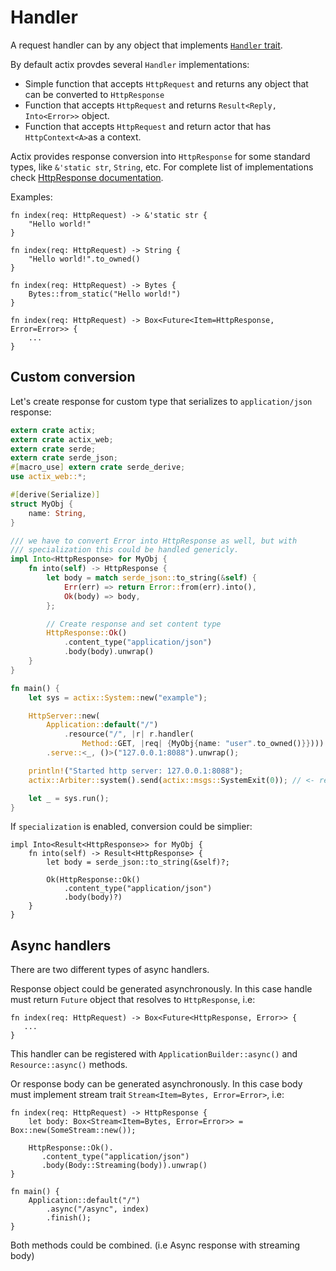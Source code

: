 # Handler

A request handler can by any object that implements
[`Handler` trait](../actix_web/struct.HttpResponse.html#implementations).

By default actix provdes several `Handler` implementations:

* Simple function that accepts `HttpRequest` and returns any object that 
  can be converted to `HttpResponse`
* Function that accepts `HttpRequest` and returns `Result<Reply, Into<Error>>` object.
* Function that accepts `HttpRequest` and return actor that has `HttpContext<A>`as a context. 

Actix provides response conversion into `HttpResponse` for some standard types, 
like `&'static str`, `String`, etc.
For complete list of implementations check 
[HttpResponse documentation](../actix_web/struct.HttpResponse.html#implementations).

Examples:

```rust,ignore
fn index(req: HttpRequest) -> &'static str {
    "Hello world!"
}
```

```rust,ignore
fn index(req: HttpRequest) -> String {
    "Hello world!".to_owned()
}
```

```rust,ignore
fn index(req: HttpRequest) -> Bytes {
    Bytes::from_static("Hello world!")
}
```

```rust,ignore
fn index(req: HttpRequest) -> Box<Future<Item=HttpResponse, Error=Error>> {
    ...
}
```

## Custom conversion

Let's create response for custom type that serializes to `application/json` response:

```rust
extern crate actix;
extern crate actix_web;
extern crate serde;
extern crate serde_json;
#[macro_use] extern crate serde_derive;
use actix_web::*;

#[derive(Serialize)]
struct MyObj {
    name: String,
}

/// we have to convert Error into HttpResponse as well, but with 
/// specialization this could be handled genericly.
impl Into<HttpResponse> for MyObj {
    fn into(self) -> HttpResponse {
        let body = match serde_json::to_string(&self) {
            Err(err) => return Error::from(err).into(),
            Ok(body) => body,
        };

        // Create response and set content type
        HttpResponse::Ok()
            .content_type("application/json")
            .body(body).unwrap()
    }
}

fn main() {
    let sys = actix::System::new("example");

    HttpServer::new(
        Application::default("/")
            .resource("/", |r| r.handler(
                Method::GET, |req| {MyObj{name: "user".to_owned()}})))
        .serve::<_, ()>("127.0.0.1:8088").unwrap();

    println!("Started http server: 127.0.0.1:8088");
    actix::Arbiter::system().send(actix::msgs::SystemExit(0)); // <- remove this line, this code stops system during testing

    let _ = sys.run();
}
```

If `specialization` is enabled, conversion could be simplier:

```rust,ignore
impl Into<Result<HttpResponse>> for MyObj {
    fn into(self) -> Result<HttpResponse> {
        let body = serde_json::to_string(&self)?;

        Ok(HttpResponse::Ok()
            .content_type("application/json")
            .body(body)?)
    }
}
```

## Async handlers

There are two different types of async handlers. 

Response object could be generated asynchronously. In this case handle must
return `Future` object that resolves to `HttpResponse`, i.e:

```rust,ignore
fn index(req: HttpRequest) -> Box<Future<HttpResponse, Error>> {
   ...
}
```

This handler can be registered with `ApplicationBuilder::async()` and 
`Resource::async()` methods.

Or response body can be generated asynchronously. In this case body
must implement stream trait `Stream<Item=Bytes, Error=Error>`, i.e:


```rust,ignore
fn index(req: HttpRequest) -> HttpResponse {
    let body: Box<Stream<Item=Bytes, Error=Error>> = Box::new(SomeStream::new());

    HttpResponse::Ok().
       .content_type("application/json")
       .body(Body::Streaming(body)).unwrap()
}

fn main() {
    Application::default("/")
        .async("/async", index)
        .finish();
}
```

Both methods could be combined. (i.e Async response with streaming body)
